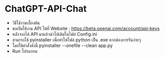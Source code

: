 # ChatGPT-API-Chat
- วิธีใช้งานเบื้องต้น
- ขอเปิดใช้งาน API ได้ที่ Website : https://beta.openai.com/account/api-keys
- หลังจากได้ API มาแล้วนำไปเติมในไฟล์ Config.ini
- สามารถใช้ pyinstaller เพื่อทำให้ไฟล์ python เป็น .exe หากต้องการรันง่ายๆ
- โดยใช้คำสั่งดังนี้ pyinstaller --onefile --clean app.py
- Run โปรแกรม

